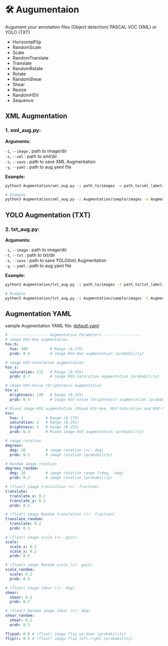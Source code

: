# 🛠️ Augumentaion

Augument your annotation files (Object detection) PASCAL VOC (XML) or YOLO (TXT)

- HorizontalFlip
- RandomScale
- Scale
- RandomTranslate
- Translate
- RandomRotate
- Rotate
- RandomShear
- Shear
- Resize
- RandomHSV
- Sequence


## XML Augmentation
### 1. xml_aug.py:
**Arguments:**
  
  `-i`, `--image` : path to image/dir <br>
  `-x`, `--xml` : path to xml/dir <br>
  `-s`, `--save` : path to save XML Augmentation <br>
  `-y`, `--yaml` : path to aug yaml file

**Example:**
```sh
python3 Augmentation/xml_aug.py -i path_to/images -x path_to/xml_labels -s path_to_save -y path_to_aug_yaml

# Example
python3 Augmentation/xml_aug.py -i Augmentation/sample/images -x Augmentation/sample/labels -s Augmentation/sample/Aug -y Augmentation/default.yaml
```

## YOLO Augmentation (TXT)
### 2. txt_aug.py:
**Arguments:**
  
  `-i`, `--image` : path to image/dir <br>
  `-t`, `--txt` : path to txt/dir <br>
  `-s`, `--save` : path to save YOLO(txt) Augmentation <br>
  `-y`, `--yaml` : path to aug yaml file

**Example:**
```sh
python3 Augmentation/txt_aug.py -i path_to/images -t path_to/txt_labels -s path_to_save -y path_to_aug_yaml

# Example
python3 Augmentation/txt_aug.py -i Augmentation/sample/images -t Augmentation/sample/labels -s Augmentation/sample/Aug -y Augmentation/default.yaml
```

## Augmentation YAML
sample Augmentation YAML file: [default.yaml](https://github.com/naseemap47/autoAnnoter/blob/aug/Augmentation/default.yaml)
```yaml
# ----------------- Augmentation Parameters -----------------
# image HSV-Hue augmentation
hsv_h: 
  hue: 100          # Range (0-179)
  prob: 0.4         # image HSV-Hue augmentation (probability)

# image HSV-Saturation augmentation
hsv_s:
  saturation: 212   # Range (0-255)
  prob: 0.7         # image HSV-Saturation augmentation (probability)

# image HSV-Value (brightness) augmentation
hsv_v:
  brightness: 120   # Range (0-255)
  prob: 0.4         # image HSV-Value (brightness) augmentation (probability)

# Mixed image HSV augmentation (Mixed HSV-Hue, HSV-Saturation and HSV-Value (brightness))
hsv:
  hue: 2          # Range (0-179)
  saturation: 2   # Range (0-255)
  brightness: 2   # Range (0-255)
  prob: 0.4       # Mixed image HSV augmentation (probability)

# image rotation
degrees:
  deg: 10         # image rotation (+/- deg)
  prob: 0.2       # image rotation (probability)

# Random image rotation
degrees_random:
  deg: 10         # image rotation range (+deg, -deg)
  prob: 0.2       # image rotation (probability)

# (float) image translation (+/- fraction)
translate:
  translate_x: 0.2
  translate_y: 0.2
  prob: 0.1

# (float) image Random translation (+/- fraction)
translate_random:
  translate: 0.2
  prob: 0.1

# (float) image scale (+/- gain)
scale:
  scale_x: 0.2
  scale_x: 0.2
  prob: 0.5

# (float) image Random scale (+/- gain)
scale_random:
  scale: 0.2
  prob: 0.5

# (float) image shear (+/- deg)
shear:
  shear: 0.2
  prob: 0.2

# (float) Random image shear (+/- deg)
shear_random:
  shear: 0.2
  prob: 0.2

flipud: 0.0 # (float) image flip up-down (probability)
fliplr: 0.5 # (float) image flip left-right (probability)

```
